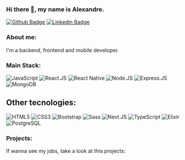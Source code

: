 ### Hi there 👋, my name is Alexandre.


[![Github Badge](https://img.shields.io/badge/-Github-000?style=flat-square&logo=Github&logoColor=white&link=https://github.com/alexandreatlima)](https://github.com/alexandreatlima)
[![Linkedin Badge](https://img.shields.io/badge/-LinkedIn-blue?style=flat-square&logo=Linkedin&logoColor=white&link=https://www.linkedin.com/in/alexandreatlima/)](https://www.linkedin.com/in/alexandreatlima/)

### About me:
I'm a backend, frontend and mobile developer.

### Main Stack:
![JavaScript](https://img.shields.io/badge/-JavaScript-EDD222?style=flat&logo=javascript&logoColor=white)
![React.JS](https://img.shields.io/badge/-ReactJS-51CBF2?style=flat&logo=react&logoColor=white)
![React Native](https://img.shields.io/badge/React_Native-20232A?style=for-the-badge&logo=react&logoColor=61DAFB)
![Node.JS](http://img.shields.io/badge/-NodeJS-6EBF20?style=flat&logo=node.js&logoColor=white)
![Express.JS](http://img.shields.io/badge/-Express-black?style=flat&logo=express&logoColor=white)
![MongoDB](http://img.shields.io/badge/-MongoDB-47A248?style=flat&logo=mongodb&logoColor=white)

## Other tecnologies:
![HTML5](https://img.shields.io/badge/-HTML5-E34F26?style=flat&logo=html5&logoColor=white)
![CSS3](https://img.shields.io/badge/-CSS3-1572B6?style=flat&logo=css3)
![Bootstrap](https://img.shields.io/badge/Bootstrap-563D7C?style=for-the-badge&logo=bootstrap&logoColor=white)
![Sass](https://img.shields.io/badge/Sass-CC6699?style=for-the-badge&logo=sass&logoColor=white)
![Next.JS](https://img.shields.io/badge/next.js-000000?style=for-the-badge&logo=nextdotjs&logoColor=white)
![TypeScript](https://img.shields.io/badge/TypeScript-007ACC?style=for-the-badge&logo=typescript&logoColor=white)
![Elixir](https://img.shields.io/badge/Elixir-4B275F?style=for-the-badge&logo=elixir&logoColor=white)
![PostgreSQL](https://img.shields.io/badge/PostgreSQL-316192?style=for-the-badge&logo=postgresql&logoColor=white)



### Projects:
If wanna see my jobs, take a look at this projects:
